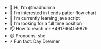 - 👋 Hi, I’m @madhurima
- 👀 I’m interested in trends patter flow chart
- 🌱 I’m currently learning java script
- 💞️ I’m looking for a full time position
- 📫 How to reach me +4917664159879
- 😄 Pronouns: she
- ⚡ Fun fact: Day Dreamer

<!---
madhurimadatta737/madhurimadatta737 is a ✨ special ✨ repository because its `README.md` (this file) appears on your GitHub profile.
You can click the Preview link to take a look at your changes.
--->
